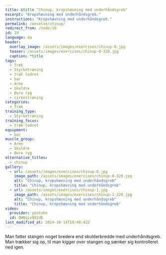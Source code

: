 ```yaml
---
title: &title "Chinup, kropshævning med underhåndsgreb"
excerpt: "Kropshævning med underhåndsgreb."
instructions: "Kropshævning med underhåndsgreb."
permalink: /oevelse/chinup/
redirect_from: /node/19
id: 19
language: da
header:
  overlay_image: /assets/images/exercises/chinup-0.jpg
  teaser: /assets/images/exercises/chinup-0-320.jpg
  caption: *title
tags:
  - Træk
  - Styrketræning
  - træk lodret
  - bar
  - Arme
  - Skuldre
  - Øvre ryg
  - cirkeltræning
categories:
  - Træk
training_type: 
  - Styrketræning
training_focus: 
  - træk lodret
equipment:
  - bar
muscle_group:
  - Arme
  - Skuldre
  - Øvre ryg
alternative_titles:
  - chinup
gallery:
  - url: /assets/images/exercises/chinup-0.jpg
    image_path: /assets/images/exercises/chinup-0-320.jpg
    alt: "Chinup, kropshævning med underhåndsgreb"
    title: "Chinup, kropshævning med underhåndsgreb"
  - url: /assets/images/exercises/chinup-1.jpg
    image_path: /assets/images/exercises/chinup-1-320.jpg
    alt: "Chinup, kropshævning med underhåndsgreb"
    title: "Chinup, kropshævning med underhåndsgreb"
video:
  provider: youtube
  id: QWQqivQ92dE
last_modified_at: 2014-10-14T10:48:42Z
---
```


Man fatter stangen noget bredere end skulderbredde med underhåndsgreb. Man trækker sig op, til man kigger over stangen og sænker sig kontrolleret ned igen.
